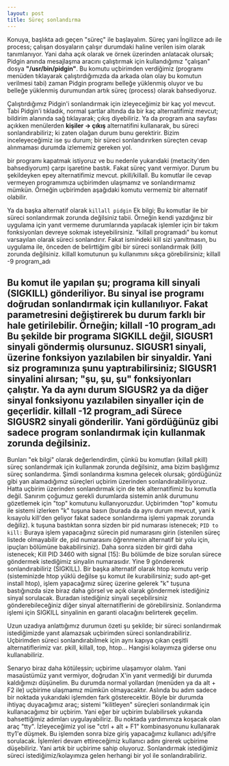 ```yaml
---
layout: post
title: Süreç sonlandırma
---
```


Konuya, başlıkta adı geçen "süreç" ile başlayalım. Süreç yani
İngilizce adı ile process; çalışan dosyaların çalışır durumdaki haline
verilen isim olarak tanımlanıyor. Yani daha açık olarak ve örnek
üzerinden anlatacak olursak; Pidgin anında mesajlaşma aracını
çalıştırmak için kullandığımız "çalışan" dosya <b>"/usr/bin/pidgin"</b>. Bu
komutu uçbirimden verdiğimiz (programı menüden tıklayarak
çalıştırdığımızda da arkada olan olay bu komutun verilmesi tabi)
zaman Pidgin programı belleğe yüklenmiş oluyor ve bu belleğe
yüklenmiş durumundan artık süreç (process) olarak bahsediyoruz.
<p>Çalıştırdığımız Pidgin'i sonlandırmak için izleyeceğimiz bir kaç 
yol mevcut. Tabi Pidgin'i tıkladık, normal şartlar altında da bir kaç
alternatifimiz mevcut; bildirim alanında sağ tıklayarak; çıkış diyebiliriz.
Ya da program ana sayfası açıkken menülerden <b>kişiler -> çıkış</b>
alternatifini kullanarak, bu süreci sonlandırabiliriz; ki zaten olağan
durum bunu gerektirir. Bizim inceleyeceğimiz ise şu durum; bir süreci
sonlandırırken süreçten cevap alınmaması durumda izlememiz
gereken yol.
</p>
<p>bir programı kapatmak istiyoruz ve bu nedenle yukarıdaki
(metacity'den bahsediyorum) çarpı işaretine bastık. Fakat süreç yanıt vermiyor. Durum bu şekildeyken epey alternatifimiz mevcut.
pkill/killall. Bu komutlar ile cevap vermeyen programımıza uçbirimden
ulaşmamız ve sonlandırmamız mümkün. Örneğin uçbirimden aşağıdaki komutu vermemiz bir alternatif olabilir. 
</p>
Ya da başka alternatif olarak  
<code>killall pidgin</code> 
Ek bilgi; 
Bu komutlar ile bir süreci sonlandırmak zorunda değilsiniz tabii.
Örneğin kendi yazdığınız bir uygulama için yanıt vermeme
durumlarında yapılacak işlemler için bir takım fonksiyonları devreye
sokmak isteyebilirsiniz. "killall programadı" bu komut varsayılan olarak
süreci sonlandırır. Fakat ismindeki kill sizi yanıltmasın, bu uygulama 
ile, önceden de belirttiğim gibi bir süreci sonlandırmak (kill) zorunda 
değilsiniz. killall komutunun şu kullanımını sıkça görebilirsiniz; 
killall -9 program_adı 

Bu komut ile yapılan şu; programa kill sinyali (SIGKILL)
gönderiliyor. Bu sinyal ise programı doğrudan sonlandırmak için
kullanılıyor. Fakat parametresini değiştirerek bu durum farklı bir hale
getirilebilir. Örneğin;
killall -10 program_adı
Bu şekilde bir programa SIGKILL değil, SIGUSR1 sinyali göndermiş
olursunuz. SIGUSR1 sinyali, üzerine fonksiyon yazılabilen bir sinyaldir.
Yani siz programınıza şunu yaptırabilirsiniz;
SIGUSR1 sinyalini alırsan; "şu, şu, şu" fonksiyonları çalıştır. Ya da aynı
durum SIGUSR2 ya da diğer sinyal fonksiyonu yazılabilen sinyaller için de geçerlidir.
killall -12 program_adi
Sürece SIGUSR2 sinyali gönderilir. Yani gördüğünüz gibi sadece
program sonlandırmak için kullanmak zorunda değilsiniz.
----------------------------
Bunları "ek bilgi" olarak değerlendirdim, çünkü bu komutları (killall 
pkill) süreç sonlandırmak için kullanmak zorunda değilsiniz, ama 
bizim başlığımız süreç sonlandırma. 
Şimdi sonlandırma kısmına gelecek olursak; gördüğünüz gibi yan 
alamadığımız süreçleri uçbirim üzerinden sonlandırabiliriyoruz. Hatta 
uçbirim üzerinden sonlandırmak için de tek alternatifimiz bu komutla 
değil. Sanırım çoğumuz gerekli durumlarda sistemin anlık durumunu 
gözetlemek için "top" komutunu kullanıyoruzdur. Uçbirimden "top" 
komutu ile sistemi izlerken "k" tuşuna basın (burada da aynı durum 
mevcut, yani k kısayolu kill'den geliyor fakat sadece sonlandırma 
işlemi yapmak zorunda değiliz). k tuşuna bastıktan sonra sizden bir 
pid numarası istenecek; 
<code>PID to kill:</code>
Buraya işlem yapacağınız sürecin pid numarasını girin (istenilen süreç
listede olmayabilir de, pid numarasını öğrenmenin alternatif bir yolu
için, ipuçları bölümüne bakabilirsiniz). Daha sonra sizden bir girdi
daha istenecek;
Kill PID 3460 with signal [15]:
Bu bölümde de bize sorulan sürece göndermek istediğimiz sinyalin
numarasıdır. Yine 9 göndererek sonlandırabiliriz (SIGKILL).
Bir başka alternatif olarak htop komutu verip (sisteminizde htop yüklü
değilse şu komut ile kurabilirsiniz; sudo apt-get install htop), işlem
yapacağımız süreç üzerine gelerek "k" tuşuna bastığınızda size biraz
daha görsel ve açık olarak göndermek istediğiniz sinyal sorulacak.
Buradan istediğiniz sinyali seçebilirsiniz gönderebileceğiniz
diğer sinyal alternatiflerini de görebilirsiniz.
Sonlandırma işlemi için SIGKILL sinyalinin en garanti olacağını
belirterek geçelim.

<p>Uzun uzadıya anlattığımız durumun özeti şu şekilde; bir süreci
sonlandırmak istediğimizde yanıt alamazsak uçbirimden süreci 
sonlandırabiliriz. Uçbirimden süreci sonlandırabilmek için aynı kapıya 
çıkan çeşitli alternatiflerimiz var. pkill, killall, top, htop... Hangisi 
kolayımıza giderse onu kullanabiliriz. 
</p>

<p>Senaryo biraz daha kötüleşsin; uçbirime ulaşamıyor olalım.
Yani masaüstümüz yanıt vermiyor, doğrudan X'in yanıt vermediği bir
durumda kaldığımızı düşünelim. Bu durumda normal yollardan
(menüden ya da alt + F2 ile) uçbirime ulaşmamız mümkün
olmayacaktır. Aslında bu adım sadece bir noktada yukarıdaki
işlemden fark gösterecektir.
Böyle bir durumda ihtiyaç duyacağımız araç; sistemi "kilitleyen"
süreçleri sonlandırmak için kullanacağımız bir uçbirim. Yani eğer bir
uçbirim bulabilirsek yukarıda bahsettiğimiz adımları uygulayabiliriz. Bu
noktada yardımımıza koşacak olan araç "tty". İzleyeceğimiz yol ise "ctrl
+ alt + F1" kombinasyonunu kullanarak tty1'e düşmek. Bu işlemden
sonra bize giriş yapacağımız kullanıcı adı/şifre sorulacak. İşlemleri
devam ettireceğimiz kullanıcı adını girerek uçbirime düşebiliriz. Yani
artık bir uçbirime sahip oluyoruz. Sonlandırmak istediğimiz süreci
istediğimiz/kolayımıza gelen herhangi bir yol ile sonlandırabiliriz.
</p>






 



